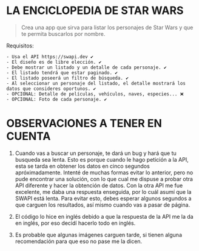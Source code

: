 # LA ENCICLOPEDIA DE STAR WARS 

> Crea una app que sirva para listar los personajes de Star Wars y que te permita buscarlos por nombre.

Requisitos:

    - Usa el API https://swapi.dev ✔️
    - El diseño es de libre elección. ✔️ 
    - Debe mostrar un listado y un detalle de cada personaje. ✔️
    - El listado tendrá que estar paginado. ✔️
    - El listado poseerá un filtro de búsqueda. ✔️
    - Al seleccionar un personaje del listado, el detalle mostrará los datos que consideres oportunos. ✔️
    - OPCIONAL: Detalle de películas, vehículos, naves, especies... ❌
    - OPCIONAL: Foto de cada personaje. ✔️


# OBSERVACIONES A TENER EN CUENTA

1. Cuando vas a buscar un personaje, te dará un bug y hará que tu busqueda sea lenta. Esto es porque cuando le hago petición a la API, esta se tarda en obtener los datos en cinco segundos apróximadamente. Intenté de muchas formas evitar lo anterior, pero no pude encontrar una solución, con lo que cual me dispuse a probar otra API diferente y hacer la obtención de datos. Con la otra API me fue excelente, me daba una respuesta enseguida, por lo cuál asumí que la SWAPI está lenta. Para evitar esto, debes esperar algunos segundos a que carguen los resultados, así mismo cuando vas a pasar de página. 

2. El código lo hice en inglés debido a que la respuesta de la API me la da en inglés, por eso decidí hacerlo todo en inglés.

3. Es probable que algunas imágenes carguen tarde, si tienen alguna recomendación para que eso no pase me la dicen. 
